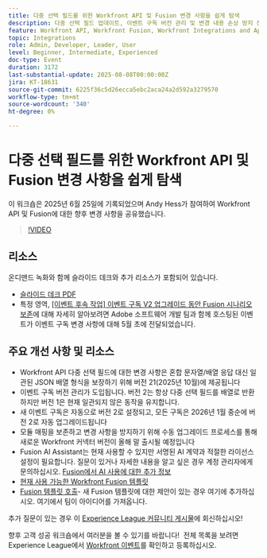 ```yaml
---
title: 다중 선택 필드를 위한 Workfront API 및 Fusion 변경 사항을 쉽게 탐색
description: 다중 선택 필드 업데이트, 이벤트 구독 버전 관리 및 변경 내용 손상 방지 전략을 포함하여 예정된 Adobe Workfront API 및 Fusion 변경 사항에 대해 알아봅니다.
feature: Workfront API, Workfront Fusion, Workfront Integrations and Apps
topic: Integrations
role: Admin, Developer, Leader, User
level: Beginner, Intermediate, Experienced
doc-type: Event
duration: 3172
last-substantial-update: 2025-08-08T00:00:00Z
jira: KT-18631
source-git-commit: 6225f36c5d26ecca5ebc2aca24a2d592a3279570
workflow-type: tm+mt
source-wordcount: '340'
ht-degree: 0%

---
```



# 다중 선택 필드를 위한 Workfront API 및 Fusion 변경 사항을 쉽게 탐색

이 워크숍은 2025년 6월 25일에 기록되었으며 Andy Hess가 참여하여 Workfront API 및 Fusion에 대한 향후 변경 사항을 공유했습니다.

>[!VIDEO](https://video.tv.adobe.com/v/3469978/?learn=on&enablevpops)

## 리소스

온디맨드 녹화와 함께 슬라이드 데크와 추가 리소스가 포함되어 있습니다.
* [슬라이드 데크 PDF](https://workfront-experience.s3.us-west-2.amazonaws.com/Training/Guides/Customer+Success+at+Scale/Navigating+the+API+and+Fusion+Changes+for+Multi-Select+Fields+with+Ease+062425.pdf)
* 특정 영역, [[이벤트 후속 작업] 이벤트 구독 V2 업그레이드 동안 Fusion 시나리오 보존](https://experienceleaguecommunities.adobe.com/t5/workfront-discussions/event-follow-up-preserving-your-fusion-scenarios-during-the/m-p/754182#M4041)에 대해 자세히 알아보려면 Adobe 소프트웨어 개발 팀과 함께 호스팅된 이벤트가 이벤트 구독 변경 사항에 대해 5월 초에 전달되었습니다.

## 주요 개선 사항 및 리소스

* Workfront API 다중 선택 필드에 대한 변경 사항은 혼합 문자열/배열 응답 대신 일관된 JSON 배열 형식을 보장하기 위해 버전 21(2025년 10월)에 제공됩니다
* 이벤트 구독 버전 관리가 도입됩니다. 버전 2는 항상 다중 선택 필드를 배열로 반환하지만 버전 1은 현재 일관되지 않은 동작을 유지합니다.
* 새 이벤트 구독은 자동으로 버전 2로 설정되고, 모든 구독은 2026년 1월 중순에 버전 2로 자동 업그레이드됩니다
* 모듈 매핑을 보존하고 변경 사항을 방지하기 위해 수동 업그레이드 프로세스를 통해 새로운 Workfront 커넥터 버전이 올해 말 출시될 예정입니다
* Fusion AI Assistant는 현재 사용할 수 있지만 서명된 AI 계약과 적절한 라이선스 설정이 필요합니다. 질문이 있거나 자세한 내용을 알고 싶은 경우 계정 관리자에게 문의하십시오. [Fusion에서 AI 사용에 대한 추가 정보](https://experienceleague.adobe.com/en/docs/workfront-fusion/using/manage-scenarios/fusion-ai-assistant)
* [현재 사용 가능한 Workfront Fusion 템플릿](https://experienceleague.adobe.com/en/docs/workfront-fusion/using/create-and-manage-templates/currently-available-fusion-templates)
* [Fusion 템플릿 호출](https://experienceleaguecommunities.adobe.com/t5/workfront-discussions/call-for-fusion-template-ideas/m-p/732085#M3686)- 새 Fusion 템플릿에 대한 제안이 있는 경우 여기에 추가하십시오. 여기에서 팀이 아이디어를 가져옵니다.  

추가 질문이 있는 경우 이 [Experience League 커뮤니티 게시물](https://experienceleaguecommunities.adobe.com/t5/workfront-discussions/event-follow-up-navigating-the-workfront-api-and-fusion-changes/td-p/761253)에 회신하십시오! 

향후 고객 성공 워크숍에서 여러분을 볼 수 있기를 바랍니다!  전체 목록을 보려면 Experience League에서 [Workfront 이벤트](https://experienceleague.adobe.com/events/?filters=Workfront)를 확인하고 등록하십시오.
